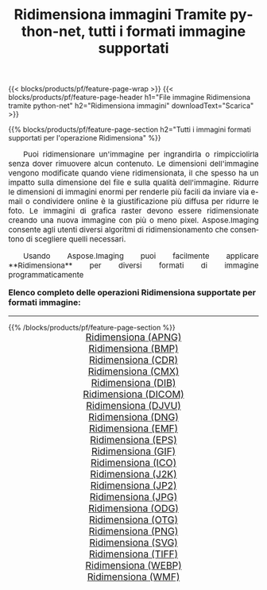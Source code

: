 ﻿---
title: Ridimensiona immagini Tramite python-net, tutti i formati immagine supportati 
weight: 3920
url: /it/python-net/resize/ 
lang: it
langdirlevel: 2
locales: zh-hans,ja,it,ru,de,es,fr,nl,id,lt,pl,pt,vi,tr,ko,zh-hant,ar,hi,th,sv,cs,uk,he
description: Usando Aspose.Imaging puoi facilmente Ridimensiona immagini tramite python-net
---

{{< blocks/products/pf/feature-page-wrap >}}
{{< blocks/products/pf/feature-page-header h1="File immagine Ridimensiona tramite python-net" h2="Ridimensiona immagini" downloadText="Scarica" >}}


{{% blocks/products/pf/feature-page-section  h2="Tutti i immagini formati supportati per l'operazione Ridimensiona" %}}
<p align="justify" style="text-indent:2em;font-size:15px;">
Puoi ridimensionare un'immagine per ingrandirla o rimpicciolirla senza dover rimuovere alcun contenuto. Le dimensioni dell'immagine vengono modificate quando viene ridimensionata, il che spesso ha un impatto sulla dimensione del file e sulla qualità dell'immagine. Ridurre le dimensioni di immagini enormi per renderle più facili da inviare via e-mail o condividere online è la giustificazione più diffusa per ridurre le foto. Le immagini di grafica raster devono essere ridimensionate creando una nuova immagine con più o meno pixel. Aspose.Imaging consente agli utenti diversi algoritmi di ridimensionamento che consentono di scegliere quelli necessari.
</p>
<p align="justify" style="text-indent:2em;font-size:15px;">
Usando Aspose.Imaging puoi facilmente applicare **Ridimensiona** per diversi formati di immagine programmaticamente
</p>
<h3 style="margin-top:16px;">
Elenco completo delle operazioni Ridimensiona supportate per formati immagine:
</h3>
<hr/>
{{% /blocks/products/pf/feature-page-section %}}
<div class="container-fluid productfamilypage bg-gray">
    <div class="convertypes bg-gray agp-content section">
        <div class="container">
		<div class="row other-converters" style="gap: 10px;font-size: 19px;text-align:center;">
		    <div class='col-md-3 other-converter remove-lp remove-rp'><a href="/imaging/it/python-net/resize/apng/" style="padding:15px;">Ridimensiona (APNG)</a></div><div class='col-md-3 other-converter remove-lp remove-rp'><a href="/imaging/it/python-net/resize/bmp/" style="padding:15px;">Ridimensiona (BMP)</a></div><div class='col-md-3 other-converter remove-lp remove-rp'><a href="/imaging/it/python-net/resize/cdr/" style="padding:15px;">Ridimensiona (CDR)</a></div><div class='col-md-3 other-converter remove-lp remove-rp'><a href="/imaging/it/python-net/resize/cmx/" style="padding:15px;">Ridimensiona (CMX)</a></div><div class='col-md-3 other-converter remove-lp remove-rp'><a href="/imaging/it/python-net/resize/dib/" style="padding:15px;">Ridimensiona (DIB)</a></div><div class='col-md-3 other-converter remove-lp remove-rp'><a href="/imaging/it/python-net/resize/dicom/" style="padding:15px;">Ridimensiona (DICOM)</a></div><div class='col-md-3 other-converter remove-lp remove-rp'><a href="/imaging/it/python-net/resize/djvu/" style="padding:15px;">Ridimensiona (DJVU)</a></div><div class='col-md-3 other-converter remove-lp remove-rp'><a href="/imaging/it/python-net/resize/dng/" style="padding:15px;">Ridimensiona (DNG)</a></div><div class='col-md-3 other-converter remove-lp remove-rp'><a href="/imaging/it/python-net/resize/emf/" style="padding:15px;">Ridimensiona (EMF)</a></div><div class='col-md-3 other-converter remove-lp remove-rp'><a href="/imaging/it/python-net/resize/eps/" style="padding:15px;">Ridimensiona (EPS)</a></div><div class='col-md-3 other-converter remove-lp remove-rp'><a href="/imaging/it/python-net/resize/gif/" style="padding:15px;">Ridimensiona (GIF)</a></div><div class='col-md-3 other-converter remove-lp remove-rp'><a href="/imaging/it/python-net/resize/ico/" style="padding:15px;">Ridimensiona (ICO)</a></div><div class='col-md-3 other-converter remove-lp remove-rp'><a href="/imaging/it/python-net/resize/j2k/" style="padding:15px;">Ridimensiona (J2K)</a></div><div class='col-md-3 other-converter remove-lp remove-rp'><a href="/imaging/it/python-net/resize/jp2/" style="padding:15px;">Ridimensiona (JP2)</a></div><div class='col-md-3 other-converter remove-lp remove-rp'><a href="/imaging/it/python-net/resize/jpg/" style="padding:15px;">Ridimensiona (JPG)</a></div><div class='col-md-3 other-converter remove-lp remove-rp'><a href="/imaging/it/python-net/resize/odg/" style="padding:15px;">Ridimensiona (ODG)</a></div><div class='col-md-3 other-converter remove-lp remove-rp'><a href="/imaging/it/python-net/resize/otg/" style="padding:15px;">Ridimensiona (OTG)</a></div><div class='col-md-3 other-converter remove-lp remove-rp'><a href="/imaging/it/python-net/resize/png/" style="padding:15px;">Ridimensiona (PNG)</a></div><div class='col-md-3 other-converter remove-lp remove-rp'><a href="/imaging/it/python-net/resize/svg/" style="padding:15px;">Ridimensiona (SVG)</a></div><div class='col-md-3 other-converter remove-lp remove-rp'><a href="/imaging/it/python-net/resize/tiff/" style="padding:15px;">Ridimensiona (TIFF)</a></div><div class='col-md-3 other-converter remove-lp remove-rp'><a href="/imaging/it/python-net/resize/webp/" style="padding:15px;">Ridimensiona (WEBP)</a></div><div class='col-md-3 other-converter remove-lp remove-rp'><a href="/imaging/it/python-net/resize/wmf/" style="padding:15px;">Ridimensiona (WMF)</a></div>
                </div>
        </div>
    </div>
</div>
<br/>
